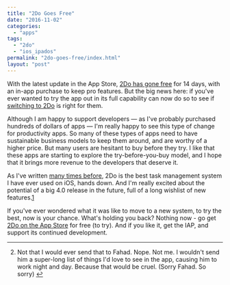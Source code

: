 ```yaml
---
title: "2Do Goes Free"
date: "2016-11-02"
categories: 
  - "apps"
tags: 
  - "2do"
  - "ios_ipados"
permalink: "2do-goes-free/index.html"
layout: "post"
---
```


With the latest update in the App Store, [2Do has gone free](http://www.2doapp.com/unchartered-waters/) for 14 days, with an in-app purchase to keep pro features. But the big news here: if you've ever wanted to try the app out in its full capability can now do so to see if [switching to 2Do](https://www.nahumck.me/move-your-thoughts-to-2do/) is right for them.

Although I am happy to support developers — as I've probably purchased hundreds of dollars of apps — I'm really happy to see this type of change for productivity apps. So many of these types of apps need to have sustainable business models to keep them around, and are worthy of a higher price. But many users are hesitant to buy before they try. I like that these apps are starting to explore the try-before-you-buy model, and I hope that it brings more revenue to the developers that deserve it.

As I've written [many times before](https://www.nahumck.me/tag/2do/), 2Do is the best task management system I have ever used on iOS, hands down. And I'm really excited about the potential of a big 4.0 release in the future, full of a long wishlist of new features.[1](#fn-915-features)

If you've ever wondered what it was like to move to a new system, to try the best, now is your chance. What's holding you back? Nothing now - go get [2Do on the App Store](https://geo.itunes.apple.com/us/app/2do/id303656546?mt=8&uo=4&at=1001l4VZ&ct=ntwitter) for free (to try). And if you like it, get the IAP, and support its continued development.

* * *

2. Not that I would ever send that to Fahad. Nope. Not me. I wouldn't send him a super-long list of things I'd love to see in the app, causing him to work night and day. Because that would be cruel. (Sorry Fahad. So sorry) [↩](#fnref-915-features)
